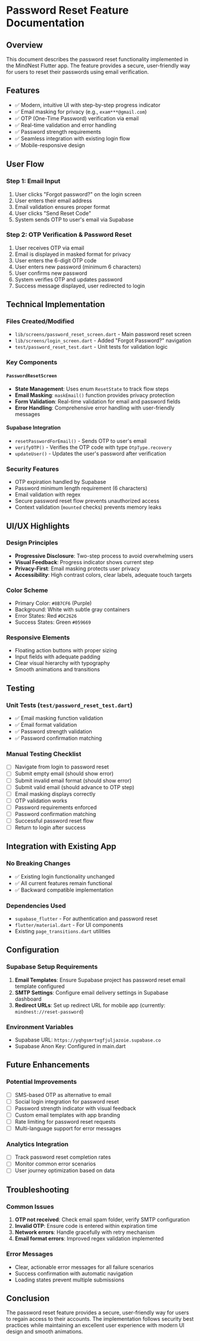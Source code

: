 # Password Reset Feature Documentation

## Overview
This document describes the password reset functionality implemented in the MindNest Flutter app. The feature provides a secure, user-friendly way for users to reset their passwords using email verification.

## Features
- ✅ Modern, intuitive UI with step-by-step progress indicator
- ✅ Email masking for privacy (e.g., `exam***@gmail.com`)
- ✅ OTP (One-Time Password) verification via email
- ✅ Real-time validation and error handling
- ✅ Password strength requirements
- ✅ Seamless integration with existing login flow
- ✅ Mobile-responsive design

## User Flow

### Step 1: Email Input
1. User clicks "Forgot password?" on the login screen
2. User enters their email address
3. Email validation ensures proper format
4. User clicks "Send Reset Code"
5. System sends OTP to user's email via Supabase

### Step 2: OTP Verification & Password Reset
1. User receives OTP via email
2. Email is displayed in masked format for privacy
3. User enters the 6-digit OTP code
4. User enters new password (minimum 6 characters)
5. User confirms new password
6. System verifies OTP and updates password
7. Success message displayed, user redirected to login

## Technical Implementation

### Files Created/Modified
- `lib/screens/password_reset_screen.dart` - Main password reset screen
- `lib/screens/login_screen.dart` - Added "Forgot Password?" navigation
- `test/password_reset_test.dart` - Unit tests for validation logic

### Key Components

#### `PasswordResetScreen`
- **State Management**: Uses enum `ResetState` to track flow steps
- **Email Masking**: `maskEmail()` function provides privacy protection
- **Form Validation**: Real-time validation for email and password fields
- **Error Handling**: Comprehensive error handling with user-friendly messages

#### Supabase Integration
- `resetPasswordForEmail()` - Sends OTP to user's email
- `verifyOTP()` - Verifies the OTP code with type `OtpType.recovery`
- `updateUser()` - Updates the user's password after verification

### Security Features
- OTP expiration handled by Supabase
- Password minimum length requirement (6 characters)
- Email validation with regex
- Secure password reset flow prevents unauthorized access
- Context validation (`mounted` checks) prevents memory leaks

## UI/UX Highlights

### Design Principles
- **Progressive Disclosure**: Two-step process to avoid overwhelming users
- **Visual Feedback**: Progress indicator shows current step
- **Privacy-First**: Email masking protects user privacy
- **Accessibility**: High contrast colors, clear labels, adequate touch targets

### Color Scheme
- Primary Color: `#8B7CF6` (Purple)
- Background: White with subtle gray containers
- Error States: Red `#DC2626`
- Success States: Green `#059669`

### Responsive Elements
- Floating action buttons with proper sizing
- Input fields with adequate padding
- Clear visual hierarchy with typography
- Smooth animations and transitions

## Testing

### Unit Tests (`test/password_reset_test.dart`)
- ✅ Email masking function validation
- ✅ Email format validation
- ✅ Password strength validation
- ✅ Password confirmation matching

### Manual Testing Checklist
- [ ] Navigate from login to password reset
- [ ] Submit empty email (should show error)
- [ ] Submit invalid email format (should show error)
- [ ] Submit valid email (should advance to OTP step)
- [ ] Email masking displays correctly
- [ ] OTP validation works
- [ ] Password requirements enforced
- [ ] Password confirmation matching
- [ ] Successful password reset flow
- [ ] Return to login after success

## Integration with Existing App

### No Breaking Changes
- ✅ Existing login functionality unchanged
- ✅ All current features remain functional
- ✅ Backward compatible implementation

### Dependencies Used
- `supabase_flutter` - For authentication and password reset
- `flutter/material.dart` - For UI components
- Existing `page_transitions.dart` utilities

## Configuration

### Supabase Setup Requirements
1. **Email Templates**: Ensure Supabase project has password reset email template configured
2. **SMTP Settings**: Configure email delivery settings in Supabase dashboard
3. **Redirect URLs**: Set up redirect URL for mobile app (currently: `mindnest://reset-password`)

### Environment Variables
- Supabase URL: `https://yqhgsmrtxgfjuljazoie.supabase.co`
- Supabase Anon Key: Configured in main.dart

## Future Enhancements

### Potential Improvements
- [ ] SMS-based OTP as alternative to email
- [ ] Social login integration for password reset
- [ ] Password strength indicator with visual feedback
- [ ] Custom email templates with app branding
- [ ] Rate limiting for password reset requests
- [ ] Multi-language support for error messages

### Analytics Integration
- [ ] Track password reset completion rates
- [ ] Monitor common error scenarios
- [ ] User journey optimization based on data

## Troubleshooting

### Common Issues
1. **OTP not received**: Check email spam folder, verify SMTP configuration
2. **Invalid OTP**: Ensure code is entered within expiration time
3. **Network errors**: Handle gracefully with retry mechanism
4. **Email format errors**: Improved regex validation implemented

### Error Messages
- Clear, actionable error messages for all failure scenarios
- Success confirmation with automatic navigation
- Loading states prevent multiple submissions

## Conclusion
The password reset feature provides a secure, user-friendly way for users to regain access to their accounts. The implementation follows security best practices while maintaining an excellent user experience with modern UI design and smooth animations.